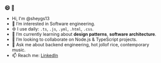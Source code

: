 ### 😄 👋

- Hi, I'm @sheygs13
- 🔭 I’m interested in Software engineering.
- ⚙️ I use daily: `.ts`, `.js`, `.yml`, `.html`, `.css`.
- 🌱 I’m currently learning about **design patterns**, **software architecture**.
- 👯 I’m looking to collaborate on Node.js & TypeScript projects.
- 💬 Ask me about backend engineering, hot jollof rice, contemporary music.
- 📫 Reach me: [LinkedIn](https://www.linkedin.com/in/olusegun-ekoh-872932178/)

<!--
**sheygs13/sheygs13** is a ✨ _special_ ✨ repository because its `README.md` (this file) appears on your GitHub profile.
-->
